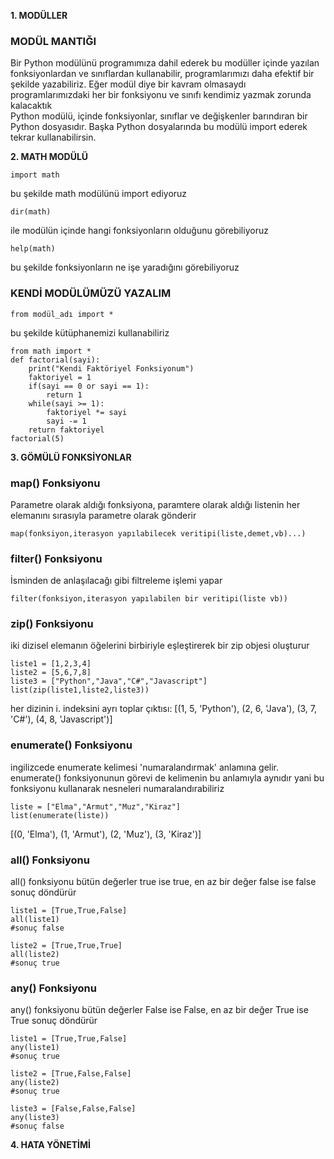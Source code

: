 **1. MODÜLLER**<br>
### MODÜL MANTIĞI<br>
Bir Python modülünü programımıza dahil ederek bu modüller içinde yazılan fonksiyonlardan ve sınıflardan kullanabilir, programlarımızı daha efektif bir şekilde yazabiliriz. Eğer modül diye bir kavram olmasaydı programlarımızdaki her bir fonksiyonu ve sınıfı kendimiz yazmak zorunda kalacaktık
<br>
Python modülü, içinde fonksiyonlar, sınıflar ve değişkenler barındıran bir Python dosyasıdır. Başka Python dosyalarında bu modülü import ederek tekrar kullanabilirsin.

**2. MATH MODÜLÜ**
```
import math 
```
bu şekilde math modülünü import ediyoruz

```
dir(math) 
```
ile modülün içinde hangi fonksiyonların olduğunu görebiliyoruz

```
help(math)
```
bu şekilde fonksiyonların ne işe yaradığını görebiliyoruz

### KENDİ MODÜLÜMÜZÜ YAZALIM<br>
```
from modül_adı import * 
```
bu şekilde kütüphanemizi kullanabiliriz

```
from math import *
def factorial(sayi):
    print("Kendi Faktöriyel Fonksiyonum")
    faktoriyel = 1 
    if(sayi == 0 or sayi == 1):
        return 1
    while(sayi >= 1):
        faktoriyel *= sayi
        sayi -= 1
    return faktoriyel
factorial(5)
```

**3. GÖMÜLÜ FONKSİYONLAR**<br>
### map() Fonksiyonu <br>
Parametre olarak aldığı fonksiyona, paramtere olarak aldığı listenin her elemanını sırasıyla parametre olarak gönderir
```
map(fonksiyon,iterasyon yapılabilecek veritipi(liste,demet,vb)...)
```

### filter() Fonksiyonu<br>
İsminden de anlaşılacağı gibi filtreleme işlemi yapar
```
filter(fonksiyon,iterasyon yapılabilen bir veritipi(liste vb))
```

### zip() Fonksiyonu<br>
iki dizisel elemanın öğelerini birbiriyle eşleştirerek bir zip objesi oluşturur
```
liste1 = [1,2,3,4]
liste2 = [5,6,7,8]
liste3 = ["Python","Java","C#","Javascript"]
list(zip(liste1,liste2,liste3))
```
her dizinin i. indeksini ayrı toplar
çıktısı: [(1, 5, 'Python'), (2, 6, 'Java'), (3, 7, 'C#'), (4, 8, 'Javascript')]

### enumerate() Fonksiyonu<br>
ingilizcede enumerate kelimesi 'numaralandırmak' anlamına gelir. enumerate() fonksiyonunun görevi de kelimenin bu anlamıyla aynıdır yani bu fonksiyonu kullanarak nesneleri numaralandırabiliriz
```
liste = ["Elma","Armut","Muz","Kiraz"]
list(enumerate(liste))
```
[(0, 'Elma'), (1, 'Armut'), (2, 'Muz'), (3, 'Kiraz')]

### all() Fonksiyonu<br>
all() fonksiyonu bütün değerler true ise true, en az bir değer false ise false sonuç döndürür
```
liste1 = [True,True,False]
all(liste1)
#sonuç false

liste2 = [True,True,True]
all(liste2)
#sonuç true
```

### any() Fonksiyonu<br>
any() fonksiyonu bütün değerler False ise False, en az bir değer True ise True sonuç döndürür
```
liste1 = [True,True,False]
any(liste1)
#sonuç true

liste2 = [True,False,False]
any(liste2)
#sonuç true

liste3 = [False,False,False]
any(liste3)
#sonuç false
```

**4. HATA YÖNETİMİ**

